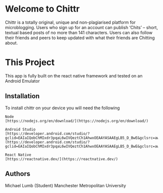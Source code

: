 # Welcome to Chittr

Chittr is a totally original, unique and non-plagiarised platform for microblogging. Users who sign up for an account can publish ‘Chits’ – short, textual based posts of no more than 141 characters. Users can also follow their friends and peers to keep updated with what their friends are Chitting about.

# This Project

This app is fully built on the react native framework and tested on an Android Emulator



## Installation

To install chittr on your device you will need the following 

```
Node 
[https://nodejs.org/en/download/](https://nodejs.org/en/download/)
```

```
Android Studio
[https://developer.android.com/studio/?gclid=EAIaIQobChMIxdr3pqaL6wIVQeztCh1AhwxOEAAYASAAEgLB5_D_BwE&gclsrc=aw.ds](https://developer.android.com/studio/?gclid=EAIaIQobChMIxdr3pqaL6wIVQeztCh1AhwxOEAAYASAAEgLB5_D_BwE&gclsrc=aw.ds)

```

```
React Native
[https://reactnative.dev/](https://reactnative.dev/)
```



## Authors

Michael Lumb (Student) Manchester Metropolitan University
